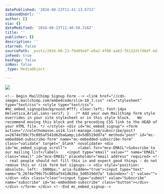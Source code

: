 ```yaml
---
datePublished: '2016-08-23T11:41:13.672Z'
isBasedOnUrl: ''
author: []
via: {}
dateModified: '2016-08-23T11:40:58.316Z'
title: ''
publisher: {}
description: ''
starred: false
sourcePath: _posts/2016-08-23-f9d89e8f-e9a2-4f00-aa83-f6132d1fd8df.md
inFeed: true
hasPage: false
inNav: false
_type: MediaObject

---
```

![](https://the-grid-user-content.s3-us-west-2.amazonaws.com/8b802594-4f6f-4f49-aa9f-51a31ef3054f.jpg)

    <!-- Begin MailChimp Signup Form --> <link href="//cdn-images.mailchimp.com/embedcode/slim-10_7.css" rel="stylesheet" type="text/css"> <style type="text/css"> 	#mc_embed_signup{background:#fff; clear:left; font:14px Helvetica,Arial,sans-serif; } 	/* Add your own MailChimp form style overrides in your site stylesheet or in this style block. 	 We recommend moving this block and the preceding CSS link to the HEAD of your HTML file. */ </style> <div id="mc_embed_signup"> <form action="//colethomason.us14.list-manage.com/subscribe/post?u=2674e799c75c005af541d62ba&amp;id=5d0519dd7a" method="post" id="mc-embedded-subscribe-form" name="mc-embedded-subscribe-form" class="validate" target="_blank" novalidate> <div id="mc_embed_signup_scroll"> 	<label for="mce-EMAIL">Subscribe to our mailing list</label> 	<input type="email" value="" name="EMAIL" class="email" id="mce-EMAIL" placeholder="email address" required> <!-- real people should not fill this in and expect good things - do not remove this or risk form bot signups--> <div style="position: absolute; left: -5000px;" aria-hidden="true"><input type="text" name="b_2674e799c75c005af541d62ba_5d0519dd7a" tabindex="-1" value=""></div> <div class="clear"><input type="submit" value="Subscribe" name="subscribe" id="mc-embedded-subscribe" class="button"></div> </div> </form> </div> <!--End mc_embed_signup-->